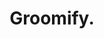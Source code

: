 ---
layout: /src/layouts/CaseStudyLayout.astro
title: Groomify.
theme: retro
color: text-neutral

description: A Single Page Application (SPA) developed by 3 developers using agile practices. Groomify takes inspiration from Helcim (a local company) and is built with VueJS.
role: mockup, research, ux/ui
year: 2022
technologies: vue.js, typescript, html, scss

isoione: /groomify-hand.png
isoitwo: /groomify-ipad.png
isoithree: /macbook.webp

challenge: the challenge.
challengeOne: Lead a group of developers to design and create a web application that addresses the common problem of aesthetically outdated pet groomer websites and try to implement a more modern approach.
challengeTwo: Learn how to effectively communicate and delegate directions to other developers as to simulate a professional development atmosphere. And, apply new technologies such as Vue.js, SCSS, and Figma on the fly.

istione: /groomify-pricing.png
istitwo: /groomify-rating.png
istithree: /groomify-contact.png

solution: the solution.
solutionOne: Through research and analysis of a local company I pieced together common modern themes and patterns that could be considered best practices in the sphere of Web Development.
solutionTwo: By focusing on a more modern approach to UI/UX I elaborated to my team that we would be able to reach a greater audience and enlargen our target demographics.
solutionThree: All that was left was to build the project and by maintaining a similar approach throughout the whole experience we were able to deliver a great looking product that adheres to common UI/UX best practices.

video: /yaba-video.webm

waveOne: /gw-one.svg
waveTwo: /gw-two.svg

takeaway: main takeaways.
takeawayOne: Lorem, ipsum dolor sit amet consectetur adipisicing elit. Nulla dolorum vel id debitis ullam neque nihil dignissimos saepe architecto laborum commodi ad possimus eveniet provident, nemo magni,
takeawayTwo: Lorem, ipsum dolor sit amet consectetur adipisicing elit. Nulla dolorum vel id debitis ullam neque nihil dignissimos saepe architecto laborum commodi ad possimus eveniet provident, nemo magni, 

next: /case-studies/yaba
previous: /case-studies/never-without-another
---